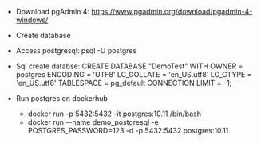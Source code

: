 - Download pgAdmin 4: https://www.pgadmin.org/download/pgadmin-4-windows/
- Create database
- Access postgresql: psql -U postgres
- Sql create databse:
CREATE DATABASE "DemoTest"
    WITH 
    OWNER = postgres
    ENCODING = 'UTF8'
    LC_COLLATE = 'en_US.utf8'
    LC_CTYPE = 'en_US.utf8'
    TABLESPACE = pg_default
    CONNECTION LIMIT = -1;


- Run postgres on dockerhub
    + docker run -p 5432:5432 -it postgres:10.11 /bin/bash
    + docker run --name demo_postgresql -e POSTGRES_PASSWORD=123 -d -p 5432:5432 postgres:10.11